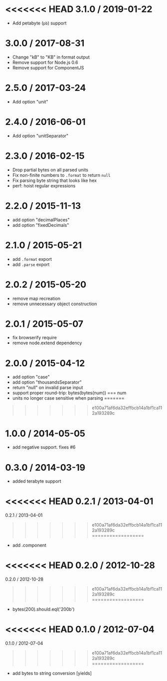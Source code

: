<<<<<<< HEAD
3.1.0 / 2019-01-22
==================

  * Add petabyte (`pb`) support

3.0.0 / 2017-08-31
==================

  * Change "kB" to "KB" in format output
  * Remove support for Node.js 0.6
  * Remove support for ComponentJS

2.5.0 / 2017-03-24
==================

  * Add option "unit"

2.4.0 / 2016-06-01
==================

  * Add option "unitSeparator"

2.3.0 / 2016-02-15
==================

  * Drop partial bytes on all parsed units
  * Fix non-finite numbers to `.format` to return `null`
  * Fix parsing byte string that looks like hex
  * perf: hoist regular expressions

2.2.0 / 2015-11-13
==================

  * add option "decimalPlaces"
  * add option "fixedDecimals"

2.1.0 / 2015-05-21
==================

  * add `.format` export
  * add `.parse` export

2.0.2 / 2015-05-20
==================

  * remove map recreation
  * remove unnecessary object construction

2.0.1 / 2015-05-07
==================

  * fix browserify require
  * remove node.extend dependency

2.0.0 / 2015-04-12
==================

  * add option "case"
  * add option "thousandsSeparator"
  * return "null" on invalid parse input
  * support proper round-trip: bytes(bytes(num)) === num
  * units no longer case sensitive when parsing
=======
>>>>>>> e100a71af6da32effbcb14a1bf1ca112a193289c

1.0.0 / 2014-05-05
==================

 * add negative support. fixes #6

0.3.0 / 2014-03-19
==================

 * added terabyte support

<<<<<<< HEAD
0.2.1 / 2013-04-01
=======
0.2.1 / 2013-04-01 
>>>>>>> e100a71af6da32effbcb14a1bf1ca112a193289c
==================

  * add .component

<<<<<<< HEAD
0.2.0 / 2012-10-28
=======
0.2.0 / 2012-10-28 
>>>>>>> e100a71af6da32effbcb14a1bf1ca112a193289c
==================

  * bytes(200).should.eql('200b')

<<<<<<< HEAD
0.1.0 / 2012-07-04
=======
0.1.0 / 2012-07-04 
>>>>>>> e100a71af6da32effbcb14a1bf1ca112a193289c
==================

  * add bytes to string conversion [yields]
